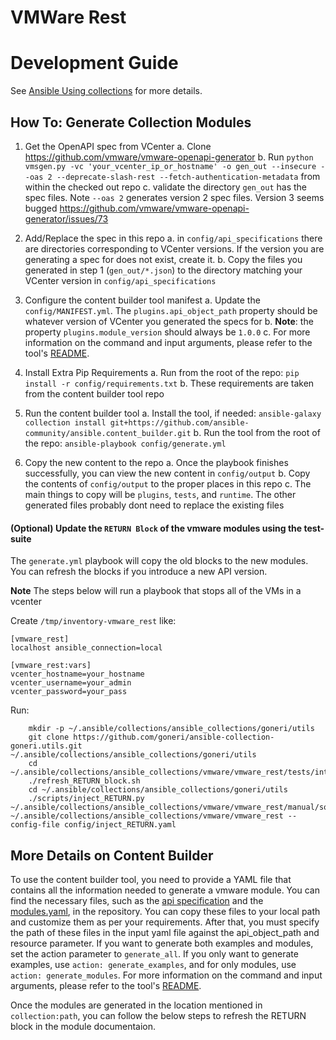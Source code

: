 # VMWare Rest

# Development Guide

See [Ansible Using collections](https://docs.ansible.com/ansible/latest/user_guide/collections_using.html) for more details.

## How To: Generate Collection Modules

1. Get the OpenAPI spec from VCenter
    a. Clone https://github.com/vmware/vmware-openapi-generator
    b. Run `python vmsgen.py -vc 'your_vcenter_ip_or_hostname' -o gen_out --insecure --oas 2 --deprecate-slash-rest --fetch-authentication-metadata` from within the checked out repo
    c. validate the directory `gen_out` has the spec files. Note `--oas 2` generates version 2 spec files. Version 3 seems bugged https://github.com/vmware/vmware-openapi-generator/issues/73

2. Add/Replace the spec in this repo
    a. in `config/api_specifications` there are directories corresponding to VCenter versions. If the version you are generating a spec for does not exist, create it.
    b. Copy the files you generated in step 1 (`gen_out/*.json`) to the directory matching your VCenter version in `config/api_specifications`

3. Configure the content builder tool manifest
    a. Update the `config/MANIFEST.yml`. The `plugins.api_object_path` property should be whatever version of VCenter you generated the specs for
    b. **Note**: the property `plugins.module_version` should always be `1.0.0`
    c. For more information on the command and input arguments, please refer to the tool's [README](https://github.com/ansible-community/ansible.content_builder#resource-module-scaffolding-generated-using-openapi-based-json).

4. Install Extra Pip Requirements
    a. Run from the root of the repo: `pip install -r config/requirements.txt`
    b. These requirements are taken from the content builder tool repo

4. Run the content builder tool
    a. Install the tool, if needed: `ansible-galaxy collection install git+https://github.com/ansible-community/ansible.content_builder.git`
    b. Run the tool from the root of the repo: `ansible-playbook config/generate.yml`

5. Copy the new content to the repo
    a. Once the playbook finishes successfully, you can view the new content in `config/output`
    b. Copy the contents of `config/output` to the proper places in this repo
    c. The main things to copy will be `plugins`, `tests`, and `runtime`. The other generated files probably dont need to replace the existing files

#### (Optional) Update the `RETURN Block` of the vmware modules using the test-suite

The `generate.yml` playbook will copy the old blocks to the new modules. You can refresh the blocks if you introduce a new API version.


**Note** The steps below will run a playbook that stops all of the VMs in a vcenter

Create `/tmp/inventory-vmware_rest` like:
```
[vmware_rest]
localhost ansible_connection=local

[vmware_rest:vars]
vcenter_hostname=your_hostname
vcenter_username=your_admin
vcenter_password=your_pass
```

Run:
```
    mkdir -p ~/.ansible/collections/ansible_collections/goneri/utils
    git clone https://github.com/goneri/ansible-collection-goneri.utils.git ~/.ansible/collections/ansible_collections/goneri/utils
    cd ~/.ansible/collections/ansible_collections/vmware/vmware_rest/tests/integration/targets/vcenter_vm_scenario1
    ./refresh_RETURN_block.sh
    cd ~/.ansible/collections/ansible_collections/goneri/utils
    ./scripts/inject_RETURN.py ~/.ansible/collections/ansible_collections/vmware/vmware_rest/manual/source/vmware_rest_scenarios/task_outputs ~/.ansible/collections/ansible_collections/vmware/vmware_rest --config-file config/inject_RETURN.yaml
```

## More Details on Content Builder

To use the content builder tool, you need to provide a YAML file that contains all the information needed to generate a vmware module. You can find the necessary files, such as the [api specification](https://github.com/ansible-collections/vmware.vmware_rest/tree/main/config/api_specifications) and the [modules.yaml](https://github.com/ansible-collections/vmware.vmware_rest/tree/main/config/modules.yaml), in the repository. You can copy these files to your local path and customize them as per your requirements. After that, you must specify the path of these files in the input yaml file against the api_object_path and resource parameter. If you want to generate both examples and modules, set the action parameter to `generate_all`. If you only want to generate examples, use `action: generate_examples`, and for only modules, use `action: generate_modules`. For more information on the command and input arguments, please refer to the tool's [README](https://github.com/ansible-community/ansible.content_builder#resource-module-scaffolding-generated-using-openapi-based-json).

Once the modules are generated in the location mentioned in `collection:path`, you can follow the below steps to refresh the RETURN block in the module documentaion.
